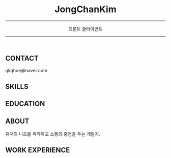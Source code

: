<header id="header">
<!-- 이력서 헤더 : 이름과 타이틀 작성 -->
  <h1>JongChanKim</h1>
  <hr>
    프론트 클라이언트
  <hr>
</header>

<main>
  <article id="mainLeft">
    <section>
      <h2>CONTACT</h2>
      <!-- 소셜 미디어를 비롯한 연락처 정보 -->
      qkqhoe@naver.com
    </section>
    <section>
      <h2>SKILLS</h2>
      <!-- 자신이 잘할 수 있는 분야 -->
     </section>
     <section>
      <h2>EDUCATION</h2>
      <!-- 학력 -->
    </section>            
  </article>
  <article id="mainRight">
    <section>
     <h2>ABOUT</h2>
     <!-- 자기 소개 -->
      유저의 니즈를 파악하고 소통의 중점을 두는 개발자.
    </section>
    <section>
      <h2>WORK EXPERIENCE</h2>
      <!-- 경력 작성 -->
    </section>
  </article>
</main>
